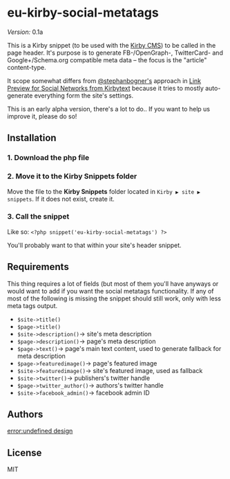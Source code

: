 eu-kirby-social-metatags
========

*Version:* 0.1a

This is a Kirby snippet (to be used with the [Kirby CMS](getkirby.com)) to be called in the page header. It's purpose is to generate FB-/OpenGraph-, TwitterCard- and Google+/Schema.org compatible meta data – the focus is the "article" content-type.

It scope somewhat differs from [@stephanbogner's](https://github.com/stephanbogner) approach in [Link Preview for Social Networks from Kirbytext](https://github.com/stephanbogner/Link-Preview-for-Social-Networks-from-Kirbytext) because it tries to mostly auto-generate everything form the site's settings.

This is an early alpha version, there's a lot to do.. If you want to help us improve it, please do so!

## Installation

### 1. Download the php file

### 2. Move it to the Kirby Snippets folder 
Move the file to the **Kirby Snippets** folder located in `Kirby ▶ site ▶ snippets`. If it does not exist, create it.

### 3. Call the snippet
Like so: ```<?php snippet('eu-kirby-social-metatags') ?>```

You'll probably want to that within your site's header snippet.

## Requirements
This thing requires a lot of fields (but most of them you'll have anyways or would want to add if you want the social metatags functionality. If any of most of the following is missing the snippet should still work, only with less meta tags output.

- ```$site->title()```
- ```$page->title()```
- ```$site->description()```→ site's meta description
- ```$page->description()```→ page's meta description
- ```$page->text()```→ page's main text content, used to generate fallback for meta description
- ```$page->featuredimage()```→ page's featured image
- ```$site->featuredimage()```→ site's featured image, used as fallback
- ```$site->twitter()```→ publishers's twitter handle
- ```$page->twitter_author()```→ authors's twitter handle
- ```$site->facebook_admin()```→ facebook admin ID

## Authors
[error:undefined design](http://error-undefined.de/)

## License

MIT